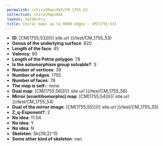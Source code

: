 ```yaml
--- 
 permalink: /chiralMaps6kE/CM_1755_53 
 collection: chiralMaps6kE
 layout: dataEntry
 title: Chiral maps up to 6000 edges - CM[1755;53]
---
```


- **ID**: [CM[1755;53]]({{ site.url }}/test/CM_1755_53)
- **Genus of the underlying surface**: 820
- **Length of the face**: 45
- **Valency**: 90
- **Length of the Petrie polygon**: 78
- **Is the automorphism group solvable?**: S
- **Number of vertices**: 39
- **Number of edges**: 1755
- **Number of faces**: 78
- **The map is self-**: none
- **Dual map**: [CM[1755;56]]({{ site.url }}/test/CM_1755_56)
- **Mirror (enantihomorphic) map**: [CM[1755;54]]({{ site.url }}/test/CM_1755_54)
- **Dual of the mirror image**: [CM[1755;55]]({{ site.url }}/test/CM_1755_55)
- **Z_q-Exponent?**: 2
- **No idea**:  11:54
- **No idea**: Y
- **No idea**: N
- **Skeleton**: Sk(39;2)^15
- **Some other kind of skeleton**: nan

